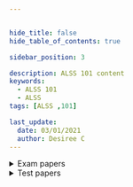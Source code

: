 ```yaml
---


hide_title: false
hide_table_of_contents: true

sidebar_position: 3

description: ALSS 101 content
keywords:
  - ALSS 101
  - ALSS
tags: [ALSS ,101]

last_update:
  date: 03/01/2021
  author: Desiree C
---
```

<details>
<summary>Exam papers </summary>

### Main exams

> - [2018 Exam Science Students](https://drive.google.com/file/d/1a0X1YY7MGqFVRQeSee04ofkAPUbLMpzR/view?usp=drive_link)
> - [2019 Exam Science Students](https://drive.google.com/file/d/1xx1ZMfQ4OZpz5xK6q_zhHdEuomm1SQEo/view?usp=drive_link)  
> - [2021 Exam Engineering Students](https://drive.google.com/file/d/1pc9notVxmgXx0AMHBJ21Hu1cFHLJc_qq/view?usp=drive_link)  
> - [2022 Exam Engineering Students](https://drive.google.com/file/d/1sq_1az7zyDDD8Km_XFem_tbLO8i0dWmA/view?usp=drive_link)
> - [2022 Exam Science Students ](https://drive.google.com/drive/folders/11sfQuLTHuKmZ8BjTqP51QrVB2a4WwP-o?usp=drive_link)


### Special Paper
> - [2023 Special Paper](https://drive.google.com/file/d/1Pt0j0SLj4V-ySqOCj66mK_f1o3aAlr0v/view?usp=drive_link)

### Supplementary Exams
> - [2022 Exam ](https://drive.google.com/file/d/1hQJOB4kULqf7E4FDEnBu2Aiquws2MPwU/view?usp=drive_link)
</details>

<details>
<summary>Test papers </summary>

### Main
> - [Test 1](https://drive.google.com/file/d/1wLhFyQw7KE14ECpj61p_YM-hapFnioER/view?usp=sharing)
### Test Papers + Answers
> - [Test 1 2019 with Solutions ✔](https://drive.google.com/file/d/1TUrba6oREIzVKBsjQwn-DEsjrxtMDOXB/view?usp=drive_link) 
</details>




